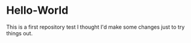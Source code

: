 # Hello-World
This is a first repository test
I thought I'd make some changes just to try things out.
